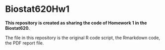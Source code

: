 # Biostat620Hw1

**This repository is created as sharing the code of Homework 1 in the Biostat620.**

The file in this repository is the original R code script, the Rmarkdown code, the PDF report file.


